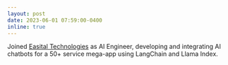 ```yaml
---
layout: post
date: 2023-06-01 07:59:00-0400
inline: true
---
```


Joined <a href="https://www.easital.com">Easital Technologies</a> as AI Engineer, developing and integrating AI chatbots for a 50+ service mega-app using LangChain and Llama Index.
